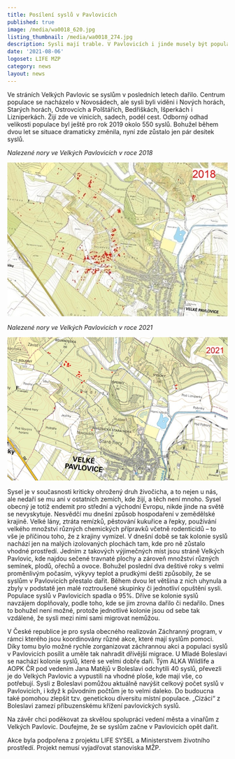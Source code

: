 ```yaml
---
title: Posílení syslů v Pavlovicích
published: true
image: /media/wa0018_620.jpg
listing_thumbnail: /media/wa0018_274.jpg
description: Sysli mají trable. V Pavlovicích i jinde musely být populace posíleny.
date: '2021-08-06'
logoset: LIFE MZP
category: news
layout: news
---
```

Ve stráních Velkých Pavlovic se syslům v posledních letech dařilo. Centrum populace se nacházelo v Novosádech, ale sysli byli viděni i Nových horách, Starých horách, Ostrovcích a Polštářích, Bedřiškách, Išperkách i Lizniperkách. Žijí zde ve vinicích, sadech, podél cest. Odborný odhad velikosti populace byl ještě pro rok 2019 okolo 550 syslů. Bohužel během dvou let se situace dramaticky změnila, nyní zde zůstalo jen pár desítek syslů. 

_Nalezené nory ve Velkých Pavlovicích v roce 2018_

![](/media/sysel_mapa_vp_2018.jpg)

_Nalezené nory ve Velkých Pavlovicích v roce 2021_

![](/media/sysel_mapa_vp_2021.jpg)

Sysel je v současnosti kriticky ohrožený druh živočicha, a to nejen u nás, ale nedaří se mu  ani v ostatních zemích, kde žijí, a těch není mnoho. Sysel  obecný je totiž endemit pro střední a východní Evropu, nikde jinde na světě se nevyskytuje. Nesvědčí mu dnešní způsob hospodaření v zemědělské krajině. Velké lány, ztráta remízků, pěstování kukuřice a řepky, používání velkého množství různých chemických přípravků včetně rodenticidů – to vše je příčinou toho, že z krajiny vymizel. V dnešní době se tak kolonie syslů nachází jen na malých izolovaných plochách tam, kde pro ně zůstalo vhodné prostředí. Jedním z takových výjimečných míst jsou stráně Velkých Pavlovic, kde najdou sečené travnaté plochy a zároveň množství různých semínek, plodů, ořechů a ovoce. Bohužel poslední dva deštivé roky s velmi proměnlivým počasím, výkyvy teplot a prudkými dešti způsobily, že se syslům v Pavlovicích přestalo dařit. Během dvou let většina z nich uhynula a zbyly v podstatě jen malé roztroušené skupinky či jednotliví opuštění sysli. Populace syslů v Pavlovicích spadla o 95%. Dříve se kolonie syslů navzájem doplňovaly, podle toho, kde se jim zrovna dařilo či nedařilo. Dnes to bohužel není možné, protože jednotlivé kolonie jsou od sebe tak vzdálené, že sysli mezi nimi sami migrovat nemůžou. 


V České republice je pro sysla obecného realizován Záchranný program, v rámci kterého jsou koordinovány různé akce, které mají syslům pomoci. Díky tomu bylo možné rychle zorganizovat záchrannou akci a populaci syslů v Pavlovicích posílit a uměle tak nahradit dřívější migrace. U Mladé Boleslavi se nachází kolonie syslů, které se velmi dobře daří. Tým ALKA Wildlife a AOPK ČR pod vedením Jana Matějů v Boleslavi odchytili 40 syslů, převezli je do Velkých Pavlovic a vypustili na vhodné ploše, kde mají vše, co potřebují. Sysli z Boleslavi pomůžou aktuálně navýšit celkový počet syslů v Pavlovicích, i když k původním počtům je to velmi daleko. Do budoucna také pomohou zlepšit tzv. genetickou diversitu místní populace. „Cizáci“ z Boleslavi zamezí příbuzenskému křížení pavlovických syslů. 


Na závěr chci poděkovat za skvělou spolupráci vedení města a vinařům z Velkých Pavlovic. Doufejme, že se syslům začne v Pavlovicích opět dařit.

Akce byla podpořena z projektu LIFE SYSEL a Ministerstvem životního prostředí. Projekt nemusí vyjadřovat stanoviska MŽP.
